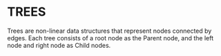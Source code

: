 # TREES #

Trees are non-linear data structures that represent nodes connected by edges. 
Each tree consists of a root node as the Parent node, and the left node and right node as Child nodes.


